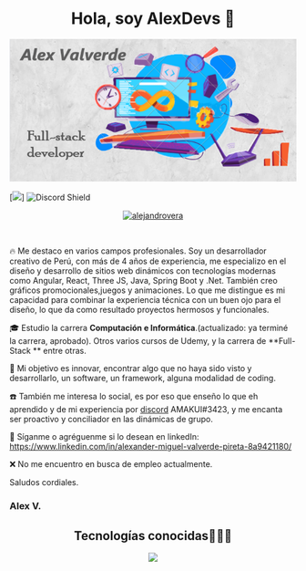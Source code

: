 <div align="center">
<h1 align="center">Hola, soy <a>AlexDevs</a> 👋</h1>
</div>
<div align="center">
<img src="Banner.png">
</div>

[![](https://www.linkedin.com/in/alexander-miguel-valverde-pireta-8a9421180/)]
![Discord Shield](https://discord.com/channels/@me/1109163032845762662)


<p align="center">
<a href="https://www.linkedin.com/in/alexander-miguel-valverde-pireta-8a9421180/" target="blank"><img align="center" src="https://img.shields.io/badge/LinkedIn-0077B5?style=for-the-badge&logo=linkedin&logoColor=white" alt="alejandrovera"/></a>
</p>
<br>
<p align="center">

🔥 Me destaco en varios campos profesionales. Soy un desarrollador creativo de Perú, con más de 4 años de experiencia, me especializo en el diseño y desarrollo de sitios web dinámicos con tecnologías modernas como Angular, React, Three JS, Java, Spring Boot y .Net. También creo gráficos promocionales,juegos y animaciones. Lo que me distingue es mi capacidad para combinar la experiencia técnica con un buen ojo para el diseño, lo que da como resultado proyectos hermosos y funcionales.

🎓 Estudio la carrera **Computación e Informática**.(actualizado: ya terminé la carrera, aprobado). Otros varios cursos de Udemy, y la carrera de **Full-Stack ** entre otras.

🚀 Mi objetivo es innovar, encontrar algo que no haya sido visto y desarrollarlo, un software, un framework, alguna modalidad de coding. 

☎️ También me interesa lo social, es por eso que enseño lo que eh aprendido y de mi experiencia por [discord](https://discord.com/) AMAKUI#3423, y me encanta ser proactivo y conciliador en las dinámicas de grupo.

💎 Síganme o agréguenme si lo desean en linkedIn: https://www.linkedin.com/in/alexander-miguel-valverde-pireta-8a9421180/

❌ No me encuentro en busca de empleo actualmente.


Saludos cordiales.

<h3>Alex V.</h3></p>

<h2 align="center">Tecnologías conocidas👨🏻‍💻</h2>
<!--tech stack icons-->
<p align="center">
  <a href="https://skillicons.dev">
    <img src="https://skillicons.dev/icons?i=c,java,spring,css,html,js,react,angular,nodejs,typescript,mysql,postgres,firebase,git,github,materialui,postman,idea,eclipse,vscode,bash,linux,ai,ps&perline=14" />
  </a>
</p>
